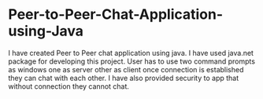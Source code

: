 # Peer-to-Peer-Chat-Application-using-Java
I have created Peer to Peer chat application using java. I have used java.net package for developing this project. User has to use two command prompts as windows one as server other as client once connection is established they can chat with each other. I have also provided security to app that without connection they cannot chat.
